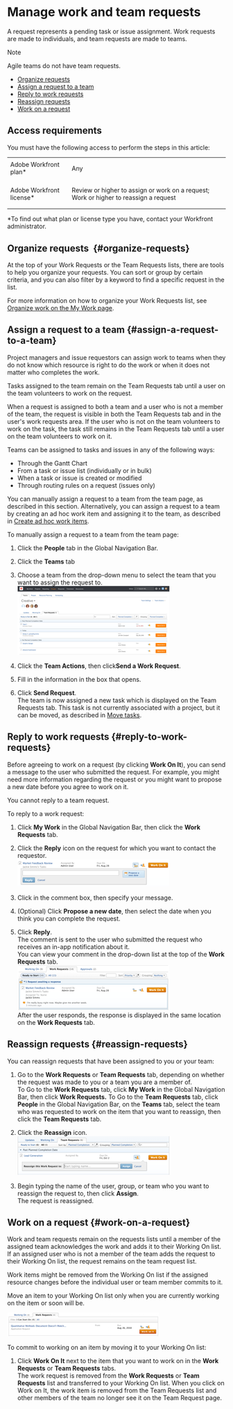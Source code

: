 

# Manage work and team requests

A request represents a pending task or issue assignment. Work requests are made to individuals, and team requests are made to&nbsp;teams.

>[!NOTE]
>
>Agile teams do not have team requests.

* [Organize requests](#organize-requests) 
* [Assign a request to a team](#assign-a-request-to-a-team) 
* [Reply to work requests](#reply-to-work-requests) 
* [Reassign requests](#reassign-requests) 
* [Work on a request](#work-on-a-request)

## Access requirements

You must have the following access to perform the steps in this article:

<table cellspacing="0"> 
 <col> 
 </col> 
 <col> 
 </col> 
 <tbody> 
  <tr> 
   <td role="rowheader">Adobe Workfront plan*</td> 
   <td> <p>Any</p> </td> 
  </tr> 
  <tr> 
   <td role="rowheader">Adobe Workfront license*</td> 
   <td> <p>Review or higher to assign or work on a request; Work or higher to reassign a request</p> </td> 
  </tr> 
 </tbody> 
</table>

&#42;To find out what plan or license type you have, contact your Workfront administrator.

## Organize&nbsp;requests&nbsp; {#organize-requests}

At the top of your Work Requests or the Team Requests lists, there are tools to help you organize your requests. You can sort or group by certain criteria, and you can also filter by a keyword to find a specific request in the list.&nbsp;

For more information on how to organize your Work Requests list, see [Organize work on the My Work page](../../workfront-basics/using-home/my-work/organize-work-my-work.md).

## Assign a request to a team {#assign-a-request-to-a-team}

Project managers and issue requestors can&nbsp;assign work to teams when they do not know which resource is right to do the work or when it does not matter who completes the work.

Tasks assigned to the team remain on the Team Requests tab until a user on the team volunteers to work on the request.

When a request is assigned to both a team and a user who is not a member of the team, the request is visible in both the Team Requests tab and in the user's work requests area.&nbsp;If the&nbsp;user who is not on the team volunteers to work on the task, the task still remains in the Team Requests tab until a user on the team volunteers to work on it.

Teams can be assigned to tasks and issues in any of the following ways:

* Through the Gantt Chart
* From a task or issue list (individually or in bulk)
* When a task or issue is created or modified
* Through routing rules on a request (issues only)

You can manually assign a request to a team from the team page,&nbsp;as described in this section.  Alternatively, you can assign a request to a team by creating an ad hoc work item and assigning it to the team, as described in [Create ad hoc work items](../../workfront-basics/using-home/my-work/create-ad-hoc-work-items-my-work.md).

To manually assign a request to a team from the team page:

1. Click the **People** tab in the Global Navigation Bar.
1. Click the **Teams** tab
1. Choose a team from the drop-down menu&nbsp;to select the team that you want to assign the request to.  
   ![](assets/team-requests-adobe-350x158.png)

1. Click the **Team Actions**, then click**Send a Work Request**.

1. Fill in the information in the box that opens.
1. Click **Send Request**.  
   The team is now assigned a new task which is displayed on the Team Requests tab. This task is not currently associated with a project, but it can be moved, as described in [Move tasks](../../manage-work/tasks/manage-tasks/move-tasks.md).

## Reply to work&nbsp;requests {#reply-to-work-requests}

Before agreeing to work on a request (by clicking **Work On It**), you&nbsp;can send a message to the user who submitted the request. For example, you might need more information regarding the request or you might want to propose a new date&nbsp;before you agree to work on it.

You cannot reply to a team request.

To reply to a work request:

1. Click **My Work**&nbsp;in the Global Navigation Bar, then click the **Work Requests**&nbsp;tab.

1. Click the **Reply**&nbsp;icon on the request for which you want to contact the requestor.  
   ![](assets/requests-reply-350x63.png)

1. Click in the comment box, then specify your message.
1. (Optional) Click **Propose a new date**, then select the date when you think you can complete the request.
1. Click **Reply**.  
   The comment is sent to the user who submitted the request who receives an in-app notification about it.  
   You can view your comment in the drop-down list at the top of the **Work Requests** tab.  
   ![](assets/requests-pendingreply-350x103.png)  
   After the user responds, the response is displayed in the same location on the **Work Requests** tab.

## Reassign requests {#reassign-requests}

You can reassign requests that have been assigned to you or  your team:

1. Go to the **Work Requests**&nbsp;or **Team Requests**&nbsp;tab, depending on whether the request was made to you or a team you are a member of.  
   To Go to the **Work Requests**&nbsp;tab, click **My Work**&nbsp;in the Global Navigation Bar, then click **Work Requests.** 
   To Go to the **Team Requests**&nbsp;tab, click **People**&nbsp;in the Global Navigation Bar, on the **Teams**&nbsp;tab, select the team who was requested to work on the item that you want to reassign, then click the **Team Requests**&nbsp;tab.

1. Click the **Reassign**&nbsp;icon.  
   ![](assets/requests-reassign-350x89.png)

1. Begin typing the name of the user, group, or team who you want to reassign the request to, then click **Assign**.  
   The request is reassigned.

## Work on a&nbsp;request {#work-on-a-request}

Work and team requests remain on the requests lists until a member of the assigned team&nbsp;acknowledges the work and adds it to their Working On list. If an assigned user who is not a member of the team adds the request to their Working On list, the request remains on the team request list.

Work items might&nbsp;be removed from the Working On&nbsp;list if the assigned resource changes before the individual user or&nbsp;team member commits to it.

Move an item to your Working On list only when you are currently working on the item or soon will be.

![](assets/work-on-it-button-350x54.png)

To commit to working on an item by moving it to your Working On list:

1. Click&nbsp;**Work On It**&nbsp;next to the item that you want to work on in the **Work Requests** or **Team Requests** tabs.  
   The work request is removed from the **Work Requests** or **Team Requests**&nbsp;list and transferred to your Working On list. When you click on Work on It, the work item is removed from the Team Requests list and other members of the team no longer see it on the Team Request page.

